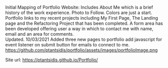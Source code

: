 Initial Mapping of Portfolio Website:
Includes About Me which is a brief history of the work experience. 
Photo to Follow.
Colors are just a start.
Portfolio links to my recent projects including My First Page, The Landing page and the Refactoring Project that has been completed.
A form area has been developed offering user a way in which to contact me with name, email and an area for comments.  
Updated. 10/03/2021
Added three new pages to portfolio
add javascript for event listener on submit button for emails to connect to me.
https://github.com/ptantsidis/portfolio/assets/images/portfolioImage.png

Site url: https://ptantsidis.github.io/Portfolio/